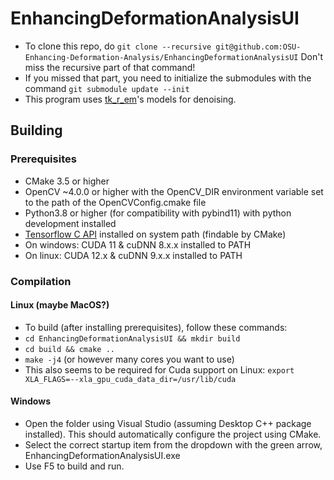 # EnhancingDeformationAnalysisUI
- To clone this repo, do `git clone --recursive git@github.com:OSU-Enhancing-Deformation-Analysis/EnhancingDeformationAnalysisUI`
Don't miss the recursive part of that command!
- If you missed that part, you need to initialize the submodules with the command `git submodule update --init`
- This program uses [tk_r_em](https://github.com/Ivanlh20/tk_r_em)'s models for denoising.

## Building
### Prerequisites
- CMake 3.5 or higher
- OpenCV ~4.0.0 or higher with the OpenCV_DIR environment variable set to the path of the OpenCVConfig.cmake file
- Python3.8 or higher (for compatibility with pybind11) with python development installed
- [Tensorflow C API](https://www.tensorflow.org/install/lang_c) installed on system path (findable by CMake)
- On windows: CUDA 11 & cuDNN 8.x.x installed to PATH
- On linux: CUDA 12.x & cuDNN 9.x.x installed to PATH

### Compilation
#### Linux (maybe MacOS?)
- To build (after installing prerequisites), follow these commands: 
- `cd EnhancingDeformationAnalysisUI && mkdir build`
- `cd build && cmake ..`
- `make -j4` (or however many cores you want to use)
- This also seems to be required for Cuda support on Linux: `export XLA_FLAGS=--xla_gpu_cuda_data_dir=/usr/lib/cuda`

#### Windows
- Open the folder using Visual Studio (assuming Desktop C++ package installed). This should automatically configure the project using CMake.
- Select the correct startup item from the dropdown with the green arrow, EnhancingDeformationAnalysisUI.exe
- Use F5 to build and run.
